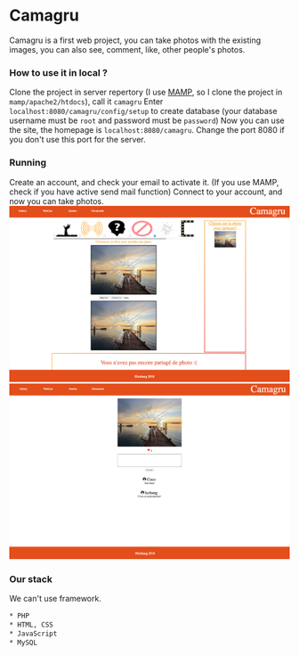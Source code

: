 # Camagru

Camagru is a first web project, you can take photos with the existing images, you can also see, comment, like, other people's photos.

### How to use it in local ?

Clone the project in server repertory (I use [MAMP](https://www.mamp.info/en/), so I clone the project in `mamp/apache2/htdocs`), call it `camagru`
Enter `localhost:8080/camagru/config/setup` to create database (your database username must be `root` and password must be `password`)
Now you can use the site, the homepage is `localhost:8080/camagru`.
Change the port 8080 if you don't use this port for the server.

### Running

Create an account, and check your email to activate it. (If you use MAMP, check if you have active send mail function)
Connect to your account, and now you can take photos.
![camagru](./assets/camagru.png)
![camagru](./assets/camagru1.png)

### Our stack

We can't use framework.

	* PHP
	* HTML, CSS
	* JavaScript
	* MySQL

